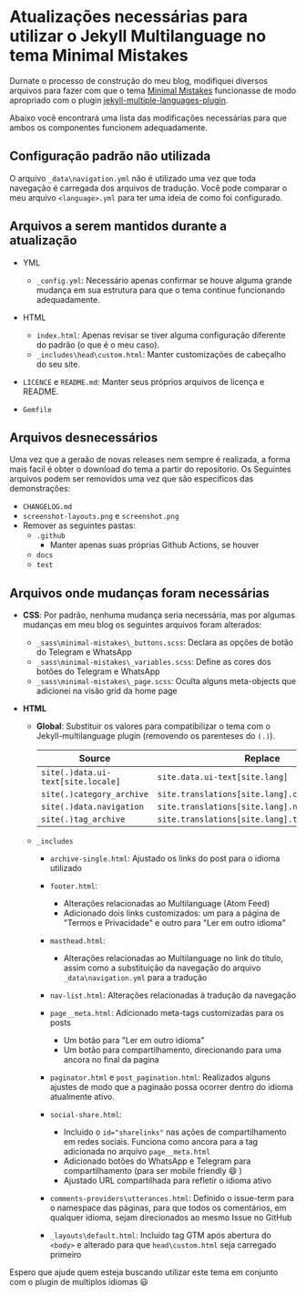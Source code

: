 # Atualizações necessárias para utilizar o Jekyll Multilanguage no tema Minimal Mistakes

Durnate o processo de construção do meu blog, modifiquei diversos arquivos para fazer com que o tema [Minimal Mistakes](https://mmistakes.github.io/minimal-mistakes/) funcionasse de modo apropriado com o plugin [jekyll-multiple-languages-plugin](https://github.com/kurtsson/jekyll-multiple-languages-plugin).

Abaixo você encontrará uma lista das modificações necessárias para que ambos os componentes funcionem adequadamente.

## Configuração padrão não utilizada

O arquivo `_data\navigation.yml` não é utilizado uma vez que toda navegação é carregada dos arquivos de tradução. Você pode comparar o meu arquivo `<language>.yml` para ter uma ideia de como foi configurado.

## Arquivos a serem mantidos durante a atualização

- YML
  - `_config.yml`: Necessário apenas confirmar se houve alguma grande mudança em sua estrutura para que o tema continue funcionando adequadamente.

- HTML
  - `index.html`: Apenas revisar se tiver alguma configuração diferente do padrão (o que é o meu caso).
  - `_includes\head\custom.html`: Manter customizações de cabeçalho do seu site.

- `LICENCE` e `README.md`: Manter seus próprios arquivos de licença e README.
- `Gemfile`

## Arquivos desnecessários

Uma vez que a geraão de novas releases nem sempre é realizada, a forma mais facil é obter o download do tema a partir do repositorio. Os Seguintes arquivos podem ser removidos uma vez que são especificos das demonstrações:

- `CHANGELOG.md`
- `screenshot-layouts.png` e `screenshot.png`
- Remover as seguintes pastas:
  - `.github`
    - Manter apenas suas próprias Github Actions, se houver
  - `docs`
  - `test`

## Arquivos onde mudanças foram necessárias

- **CSS**: Por padrão, nenhuma mudança seria necessária, mas por algumas mudanças em meu blog os seguintes arquivos foram alterados:
  
  - `_sass\minimal-mistakes\_buttons.scss`: Declara as opções de botão do Telegram e WhatsApp
  - `_sass\minimal-mistakes\_variables.scss`: Define as cores dos botões do Telegram e WhatsApp
  - `_sass\minimal-mistakes\_page.scss`: Oculta alguns meta-objects que adicionei na visão grid da home page
  
- **HTML**

  - **Global**: Substituir os valores para compatibilizar o tema com o Jekyll-multilanguage plugin (removendo os parenteses do `(.)`).

    | Source                             | Replace                                         |
    | ---------------------------------- | ----------------------------------------------- |
    | `site(.)data.ui-text[site.locale]` | `site.data.ui-text[site.lang]`                  |
    | `site(.)category_archive`          | `site.translations[site.lang].category_archive` |
    | `site(.)data.navigation`           | `site.translations[site.lang].navigation`       |
    | `site(.)tag_archive`               | `site.translations[site.lang].tag_archive`      |

  - `_includes`

    - `archive-single.html`: Ajustado os links do post para o idioma utilizado
    - `footer.html`:
      - Alterações relacionadas ao Multilanguage (Atom Feed)
      - Adicionado dois links customizados: um para a página de "Termos e Privacidade" e outro para "Ler em outro idioma"

    - `masthead.html`:
      - Alterações relacionadas ao Multilanguage no link do título, assim como a substituição da navegação do arquivo `_data\navigation.yml` para a tradução

    - `nav-list.html`: Alterações relacionadas à tradução da navegação
    - `page__meta.html`: Adicionado meta-tags customizadas para os posts
      - Um botão para "Ler em outro idioma"
      - Um botão para compartilhamento, direcionando para uma ancora no final da pagina

    - `paginator.html` e `post_pagination.html`: Realizados alguns ajustes de modo que a paginaão possa ocorrer dentro do idioma atualmente ativo.
    - `social-share.html`:
      - Incluido o `id="sharelinks"` nas ações de compartilhamento em redes sociais. Funciona como ancora para a tag adicionada no arquivo `page__meta.html`
      - Adicionado botões do WhatsApp e Telegram para compartilhamento (para ser mobile friendly :smile: )
      - Ajustado URL compartilhada para refletir o idioma ativo

    - `comments-providers\utterances.html`: Definido o issue-term para o namespace das páginas, para que todos os comentários, em qualquer idioma, sejam direcionados ao mesmo Issue no GitHub
    - `_layouts\default.html`: Incluido tag GTM após abertura do `<body>` e alterado para que `head\custom.html` seja carregado primeiro

Espero que ajude quem esteja buscando utilizar este tema em conjunto com o plugin de multiplos idiomas :smiley:
